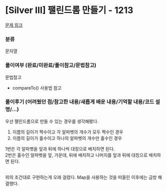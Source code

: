 # [Silver III] 팰린드롬 만들기 - 1213 

[문제 링크](https://www.acmicpc.net/problem/1213) 

### 분류

문자열

### 풀이여부 (완료/미완료/풀이참고/문법참고)

문법참고
- compareTo() 사용법 참고

### 풀이후기 (어려웠던 점/참고한 내용/새롭게 배운 내용/기억할 내용/코드 설명/...)

우선 팰린드롬으로 만들 수 있는 경우를 생각해봤다.
1. 이름의 길이가 짝수이고 각 알파벳의 개수가 모두 짝수인 경우
2. 이름의 길이가 홀수이고 하나의 알파벳의 개수만 홀수인 경우

1번은 각 알파벳을 앞과 뒤에 하나씩 대칭으로 배치하면 된다.<br>
2번은 홀수인 알파벳을 앞, 가운데, 뒤에 배치하고 나머지를 앞과 뒤에 대칭으로 배치하면 된다.
<br><br>

위의 조건대로 구현하는게 오래 걸렸다. Map을 사용하는 것을 떠올린 이후에는 금방 해결했다.
